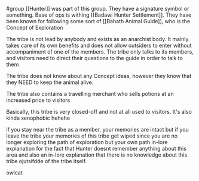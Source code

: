 #group 
[[Hunter]] was part of this group. They have a signature symbol or something. Base of ops is withing [[Badawi Hunter Settlement]].  They have been known for following some sort of [[Bahath Animal Guide]], who is the Concept of Exploration

The tribe is not lead by anybody and exists as an anarchist body. It mainly takes care of its own benefits and does not allow outsiders to enter without accompaniment of one of the members. The tribe only talks to its members, and visitors need to direct their questions to the guide in order to talk to them

The tribe does not know about any Concept ideas, however they know that they NEED to keep the animal alive.

The tribe also contains a travelling merchant who sells potions at an increased price to visitors

Basically, this tribe is very closed-off and not at all used to visitors. It's also kinda xenophobic hehehe

if you stay near the tribe as a member, your memories are intact but if you leave the tribe your memories of this tribe get wiped since you are no longer exploring the path of exploration but your own path
	in-lore explanation for the fact that Hunter doesnt remember anything about this area and also an in-lore explanation that there is no knowledge about this tribe ojutsifdde of the tribe itself.




owlcat

